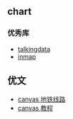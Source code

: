 ## chart

### 优秀库
- [talkingdata](https://www.talkingdata.com/)
- [inmap](http://inmap.talkingdata.com/#/docs/guide/introduce)

## 优文

- [canvas 地铁线路](https://mp.weixin.qq.com/s/sqbM4vYA-fqJlpwis0RdJA)
- [canvas 教程](https://yuque.com/airing/canvas)